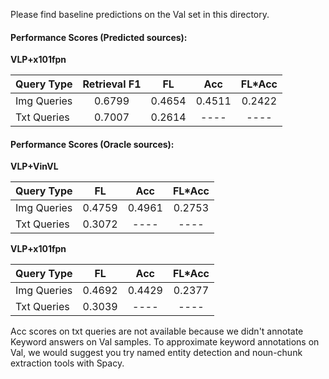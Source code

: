 Please find baseline predictions on the Val set in this directory.

#### Performance Scores (Predicted sources):

**VLP+x101fpn**

| Query Type  | Retrieval F1 |   FL   |   Acc  |  FL\*Acc |
|-------------|:------------:|:------:|:------:|:--------:|
| Img Queries |    0.6799    | 0.4654 | 0.4511 | 0.2422 |
| Txt Queries |    0.7007    | 0.2614 |  ----  |  ----  |

#### Performance Scores (Oracle sources):

**VLP+VinVL**

| Query Type  |   FL   |   Acc  |  FL\*Acc |
|-------------|:------:|:------:|:--------:|
| Img Queries | 0.4759 | 0.4961 | 0.2753 |
| Txt Queries | 0.3072 |  ----  |  ----  |

**VLP+x101fpn**

| Query Type  |   FL   |   Acc  |  FL\*Acc |
|-------------|:------:|:------:|:--------:|
| Img Queries | 0.4692 | 0.4429 | 0.2377 |
| Txt Queries | 0.3039 |  ----  |  ----  |

Acc scores on txt queries are not available because we didn't annotate Keyword answers on Val samples. 
To approximate keyword annotations on Val, we would suggest you try named entity detection and noun-chunk extraction tools with Spacy.
